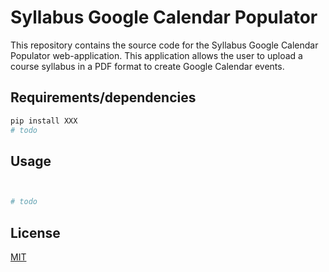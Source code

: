 # Syllabus Google Calendar Populator


This repository contains the source code for the Syllabus Google Calendar Populator web-application. This application allows the user to upload a course syllabus in a PDF format to create Google Calendar events. 

## Requirements/dependencies 


```bash
pip install XXX
# todo


```

## Usage

```python


# todo
```



## License
[MIT](https://choosealicense.com/licenses/mit/)
